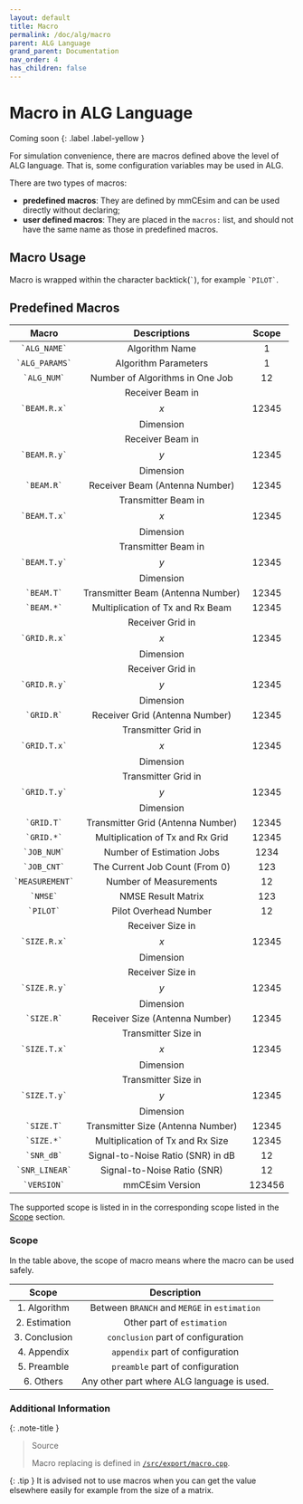 ```yaml
---
layout: default
title: Macro
permalink: /doc/alg/macro
parent: ALG Language
grand_parent: Documentation
nav_order: 4
has_children: false
---
```


# Macro in ALG Language

Coming soon
{: .label .label-yellow }

For simulation convenience,
there are macros defined above the level of ALG language.
That is, some configuration variables may be used in ALG.

There are two types of macros:
- **predefined macros**: They are defined by mmCEsim and can be used
  directly without declaring;
- **user defined macros**: They are placed in the `macros:` list,
  and should not have the same name as those in predefined macros.

## Macro Usage
Macro is wrapped within the character backtick(`` ` ``),
for example `` `PILOT` ``.

## Predefined Macros

| Macro | Descriptions | Scope |
| :-: | :-: | :-: |
| `` `ALG_NAME` `` | Algorithm Name | 1 |
| `` `ALG_PARAMS` `` | Algorithm Parameters | 1 |
| `` `ALG_NUM` `` | Number of Algorithms in One Job | 12 |
| `` `BEAM.R.x` `` | Receiver Beam in $$x$$ Dimension | 12345 |
| `` `BEAM.R.y` `` | Receiver Beam in $$y$$ Dimension | 12345 |
| `` `BEAM.R` `` | Receiver Beam (Antenna Number) | 12345 |
| `` `BEAM.T.x` `` | Transmitter Beam in $$x$$ Dimension | 12345 |
| `` `BEAM.T.y` `` | Transmitter Beam in $$y$$ Dimension | 12345 |
| `` `BEAM.T` `` | Transmitter Beam (Antenna Number) | 12345 |
| `` `BEAM.*` `` | Multiplication of Tx and Rx Beam  | 12345 |
| `` `GRID.R.x` `` | Receiver Grid in $$x$$ Dimension | 12345 |
| `` `GRID.R.y` `` | Receiver Grid in $$y$$ Dimension | 12345 |
| `` `GRID.R` `` | Receiver Grid (Antenna Number) | 12345 |
| `` `GRID.T.x` `` | Transmitter Grid in $$x$$ Dimension | 12345 |
| `` `GRID.T.y` `` | Transmitter Grid in $$y$$ Dimension | 12345 |
| `` `GRID.T` `` | Transmitter Grid (Antenna Number) | 12345 |
| `` `GRID.*` `` | Multiplication of Tx and Rx Grid  | 12345 |
| `` `JOB_NUM` `` | Number of Estimation Jobs | 1234 |
| `` `JOB_CNT` `` | The Current Job Count (From 0) | 123 |
| `` `MEASUREMENT` `` | Number of Measurements | 12 |
| `` `NMSE` `` | NMSE Result Matrix | 123 |
| `` `PILOT` `` | Pilot Overhead Number | 12 |
| `` `SIZE.R.x` `` | Receiver Size in $$x$$ Dimension | 12345 |
| `` `SIZE.R.y` `` | Receiver Size in $$y$$ Dimension | 12345 |
| `` `SIZE.R` `` | Receiver Size (Antenna Number) | 12345 |
| `` `SIZE.T.x` `` | Transmitter Size in $$x$$ Dimension | 12345 |
| `` `SIZE.T.y` `` | Transmitter Size in $$y$$ Dimension | 12345 |
| `` `SIZE.T` `` | Transmitter Size (Antenna Number) | 12345 |
| `` `SIZE.*` `` | Multiplication of Tx and Rx Size | 12345 |
| `` `SNR_dB` `` | Signal-to-Noise Ratio (SNR) in dB | 12 |
| `` `SNR_LINEAR` `` | Signal-to-Noise Ratio (SNR) | 12 |
| `` `VERSION` `` | mmCEsim Version | 123456 |

The supported scope is listed in
in the corresponding scope listed in the [Scope](#scope) section.

### Scope

In the table above, the scope of macro means where the macro can be used safely.

| Scope | Description |
| :-: | :-: |
| 1. Algorithm | Between `BRANCH` and `MERGE` in `estimation` |
| 2. Estimation | Other part of `estimation` |
| 3. Conclusion | `conclusion` part of configuration |
| 4. Appendix | `appendix` part of configuration |
| 5. Preamble | `preamble` part of configuration |
| 6. Others | Any other part where ALG language is used. |

### Additional Information


{: .note-title }
> Source
> 
> Macro replacing is defined in [`/src/export/macro.cpp`](https://github.com/mmcesim/mmcesim/blob/master/src/export/macro.cpp).

{: .tip }
It is advised not to use macros when you can get the value elsewhere easily
for example from the size of a matrix.
